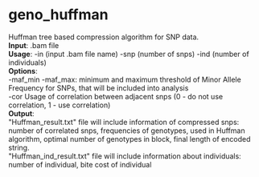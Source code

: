 # geno_huffman

Huffman tree based compression algorithm for SNP data. <br>
<b>Input</b>: .bam file <br>
<b>Usage</b>:  -in (input .bam file name) -snp (number of snps) -ind (number of individuals)  <br>
<b>Options</b>: <br>-maf_min  -maf_max:  minimum and maximum threshold of Minor Allele Frequency for SNPs, 
that will be included into analysis<br>
-cor Usage of correlation between adjacent snps (0 - do not use correlation, 1 - use correlation)<br>
<b>Output</b>: <br>
"Huffman_result.txt" file will include information of compressed snps: number of correlated snps, frequencies of genotypes, used
in Huffman algorithm, optimal number of genotypes in block, final length of encoded string. <br>
"Huffman_ind_result.txt" file will include information about individuals: number of individual, bite cost of individual <br>




